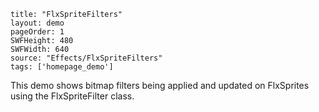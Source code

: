```
title: "FlxSpriteFilters"
layout: demo
pageOrder: 1
SWFHeight: 480
SWFWidth: 640
source: "Effects/FlxSpriteFilters"
tags: ['homepage_demo']
```

This demo shows bitmap filters being applied and updated on FlxSprites using the FlxSpriteFilter class.
